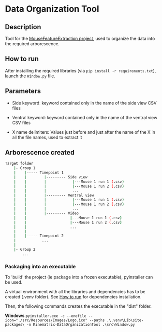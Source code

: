 # Data Organization Tool

## Description
Tool for the [MouseFeatureExtraction project](https://github.com/SimpingOjou/MouseFeatureExtraction), used to organize the data into the required arborescence.

## How to run
After installing the required libraries (via ```pip install -r requirements.txt```), launch the `Window.py` file.

## Parameters
- Side keyword: keyword contained only in the name of the side view CSV files
- Ventral keyword: keyword contained only in the name of the ventral view CSV files

- X name delimiters: Values just before and just after the name of the X in all the file names, used to extract it

## Arborescence created

```bash
Target folder
    |- Group 1
    |    |----- Timepoint 1
    |    |        |--------- Side view
    |    |        |            |---Mouse 1 run 1 (.csv)
    |    |        |            |---Mouse 1 run 2 (.csv)
    |    |        |            ...
    |    |        |--------- Ventral view
    |    |        |            |---Mouse 1 run 1 (.csv)
    |    |        |            |---Mouse 1 run 2 (.csv)
    |    |        |            ...
    |    |        |--------- Video
    |    |                    |---Mouse 1 run 1 (.csv)
    |    |                    |---Mouse 1 run 2 (.csv)
    |    |                    ...
    |    |
    |    |----- Timepoint 2
    |            ...
    |            
    |- Group 2
        ...
```

### Packaging into an executable

To 'build' the project (ie package into a frozen executable), pyinstaller can be used.

A virtual environment with all the libraries and dependencies has to be created (.venv folder). See [How to run](#how-to-run) for dependencies installation.

Then, the following commands creates the executable in the "dist" folder. 

**Windows**
`
pyinstaller.exe -c --onefile --icon="./src/Resources/Images/Logo.ico" --paths .\.venv\Lib\site-packages\ -n Kinematrix-DataOrganizationTool .\src\Window.py
`
